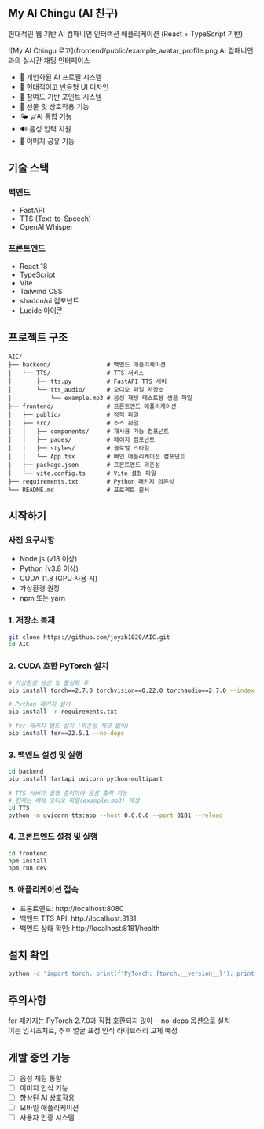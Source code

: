 ## My AI Chingu (AI 친구)

현대적인 웹 기반 AI 컴패니언 인터랙션 애플리케이션 (React + TypeScript 기반)

![My AI Chingu 로고](frontend/public/example_avatar_profile.png AI 컴패니언과의 실시간 채팅 인터페이스
- 👤 개인화된 AI 프로필 시스템
- 🎨 현대적이고 반응형 UI 디자인
- 🎯 참여도 기반 포인트 시스템
- 🎁 선물 및 상호작용 기능
- 🌤️ 날씨 통합 기능
- 🔊 음성 입력 지원
- 📸 이미지 공유 기능

## 기술 스택

### 백엔드
- FastAPI
- TTS (Text-to-Speech)
- OpenAI Whisper

### 프론트엔드
- React 18
- TypeScript
- Vite
- Tailwind CSS
- shadcn/ui 컴포넌트
- Lucide 아이콘

## 프로젝트 구조

```
AIC/
├── backend/                # 백엔드 애플리케이션
│   └── TTS/                # TTS 서비스
│       ├── tts.py          # FastAPI TTS 서버
│       └── tts_audio/      # 오디오 파일 저장소
│           └── example.mp3 # 음성 재생 테스트용 샘플 파일
├── frontend/               # 프론트엔드 애플리케이션
│   ├── public/             # 정적 파일
│   ├── src/                # 소스 파일
│   │   ├── components/     # 재사용 가능 컴포넌트
│   │   ├── pages/          # 페이지 컴포넌트
│   │   ├── styles/         # 글로벌 스타일
│   │   └── App.tsx         # 메인 애플리케이션 컴포넌트
│   ├── package.json        # 프론트엔드 의존성
│   └── vite.config.ts      # Vite 설정 파일
├── requirements.txt        # Python 패키지 의존성
└── README.md               # 프로젝트 문서
```

## 시작하기

### 사전 요구사항
- Node.js (v18 이상)
- Python (v3.8 이상)
- CUDA 11.8 (GPU 사용 시)
- 가상환경 권장
- npm 또는 yarn

### 1. 저장소 복제
```bash
git clone https://github.com/joyzh1029/AIC.git
cd AIC
```

### 2. CUDA 호환 PyTorch 설치
```bash
# 가상환경 생성 및 활성화 후
pip install torch==2.7.0 torchvision==0.22.0 torchaudio==2.7.0 --index-url https://download.pytorch.org/whl/cu118

# Python 패키지 설치
pip install -r requirements.txt

# fer 패키지 별도 설치 (의존성 체크 없이)
pip install fer==22.5.1 --no-deps
```

### 3. 백엔드 설정 및 실행
```bash
cd backend
pip install fastapi uvicorn python-multipart

# TTS 서버가 실행 중이어야 음성 출력 가능
# 현재는 예제 오디오 파일(example.mp3) 재생
cd TTS
python -m uvicorn tts:app --host 0.0.0.0 --port 8181 --reload
```

### 4. 프론트엔드 설정 및 실행
```bash
cd frontend
npm install
npm run dev
```

### 5. 애플리케이션 접속
- 프론트엔드: http://localhost:8080
- 백엔드 TTS API: http://localhost:8181
- 백엔드 상태 확인: http://localhost:8181/health


## 설치 확인
```bash
python -c "import torch; print(f'PyTorch: {torch.__version__}'); print(f'CUDA available: {torch.cuda.is_available()}')"
```


## 주의사항 
fer 패키지는 PyTorch 2.7.0과 직접 호환되지 않아 --no-deps 옵션으로 설치</br>
이는 임시조치로, 추후 얼굴 표정 인식 라이브러리 교체 예정


## 개발 중인 기능
- [ ] 음성 채팅 통합
- [ ] 이미지 인식 기능
- [ ] 향상된 AI 상호작용
- [ ] 모바일 애플리케이션
- [ ] 사용자 인증 시스템
